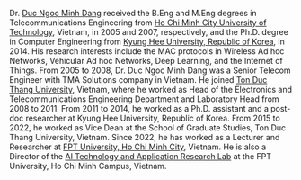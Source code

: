 Dr. <a href="https://dnmduc.github.io/">Duc Ngoc Minh Dang</a> received the B.Eng and M.Eng degrees in Telecommunications Engineering from <a href="https://hcmut.edu.vn/">Ho Chi Minh City University of Technology</a>, Vietnam, in 2005 and 2007, respectively, and the Ph.D. degree in Computer Engineering from <a href='https://khu.ac.kr'> Kyung Hee University, Republic of Korea</a>, in 2014. His research interests include the MAC protocols in Wireless Ad hoc Networks, Vehicular Ad hoc Networks, Deep Learning, and the Internet of Things. From 2005 to 2008, Dr. Duc Ngoc Minh Dang was a Senior Telecom Engineer with TMA Solutions company in Vietnam. He joined <a href="https://tdtu.edu.vn/">Ton Duc Thang University</a>, Vietnam, where he worked as Head of the Electronics and Telecommunications Engineering Department and Laboratory Head from 2008 to 2011. From 2011 to 2014, he worked as a Ph.D. assistant and a post-doc researcher at Kyung Hee University, Republic of Korea. From 2015 to 2022, he worked as Vice Dean at the School of Graduate Studies, Ton Duc Thang University, Vietnam. Since 2022, he has worked as a Lecturer and Researcher at <a href="https://hcmuni.fpt.edu.vn/en-US/home">FPT University, Ho Chi Minh City</a>, Vietnam. He is also a Director of the <a href="https://aita-lab.github.io">AI Technology and Application Research Lab</a> at the FPT University, Ho Chi Minh Campus, Vietnam.